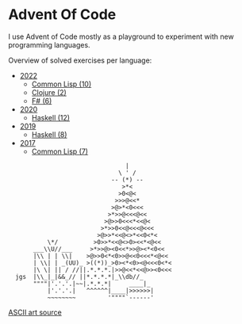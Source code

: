# Advent Of Code

I use Advent of Code mostly as a playground to experiment with new programming
languages.

Overview of solved exercises per language:

- [2022](./2022)
  - [Common Lisp (10)](./2022/aoc-2022-cl/)
  - [Clojure (2)](./2022/aoc-2022-clj/)
  - [F# (6)](./2022/aoc-2022-fs/)
- [2020](./2020)
  - [Haskell (12)](./2020/aoc-2020-hs/)
- [2019](./2019)
  - [Haskell (8)](./2019/aoc-2019-hs)
- [2017](./2017)
  - [Common Lisp (7)](./2017/aoc-2017-cl/)

```text
                                 |
                               \ ' /
                             -- (*) --
                                >*<
                               >0<@<
                              >>>@<<*
                             >@>*<0<<<
                            >*>>@<<<@<<
                           >@>>0<<<*<<@<
                          >*>>0<<@<<<@<<<
                         >@>>*<<@<>*<<0<*<
           \*/          >0>>*<<@<>0><<*<@<<
       ___\\U//___     >*>>@><0<<*>>@><*<0<<
       |\\ | | \\|    >@>>0<*<0>>@<<0<<<*<@<<
       | \\| | _(UU)_ >((*))_>0><*<0><@<<<0<*<
       |\ \| || / //||.*.*.*.|>>@<<*<<@>><0<<<
  jgs  |\\_|_|&&_// ||*.*.*.*|_\\db//_
       """"|'.'.'.|~~|.*.*.*|     ____|_
           |'.'.'.|   ^^^^^^|____|>>>>>>|
           ~~~~~~~~         '""""`------'
```

[ASCII art source](https://asciiart.website/index.php?art=holiday/christmas/trees)
